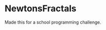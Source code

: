 # NewtonsFractals
Made this for a school programming challenge.

<p>
    <svg src="https://enthusiastic-future-direction.glitch.me/index.svg" width="220" height="240" />
</p>
